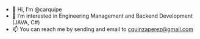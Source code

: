 - 👋 Hi, I’m @carquipe
- 👀 I’m interested in Engineering Management and Backend Development (JAVA, C#)
- 📫 You can reach me by sending and email to cquinzaperez@gmail.com
